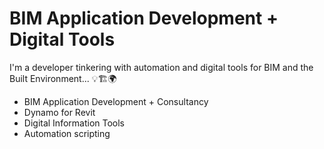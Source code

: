 # BIM Application Development + Digital Tools

I'm a developer tinkering with automation and digital tools for BIM and the Built Environment... :bulb::building_construction::earth_africa:

- BIM Application Development + Consultancy
- Dynamo for Revit
- Digital Information Tools
- Automation scripting

<!--- :sunglasses: Currently open to hire... --->
